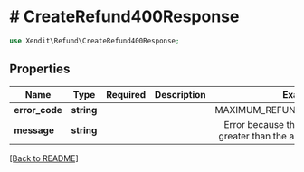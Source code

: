 # # CreateRefund400Response


```php
use Xendit\Refund\CreateRefund400Response;
```

## Properties

| Name | Type | Required | Description | Examples |
|------------|:-------------:|:-------------:|-------------|:-------------:|
| **error_code** | **string** |  |  | MAXIMUM_REFUND_AMOUNT_REACHED |
| **message** | **string** |  |  | Error because the provided amount is greater than the allowed refund amount. |


[[Back to README]](../../README.md)
